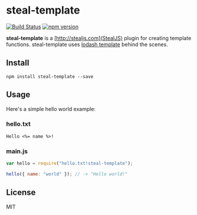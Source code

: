 # steal-template

[![Build Status](https://travis-ci.org/stealjs/steal-template.svg?branch=master)](https://travis-ci.org/stealjs/steal-template)
[![npm version](https://badge.fury.io/js/steal-template.svg)](http://badge.fury.io/js/steal-template)

**steal-template** is a [http://stealjs.com](StealJS) plugin for creating template functions.  steal-template uses [lodash template](https://lodash.com/docs#template) behind the scenes.

## Install

```shell
npm install steal-template --save
```

## Usage

Here's a simple hello world example:

### hello.txt

```
Hello <%= name %>!
```

### main.js

```js
var hello = require("hello.txt!steal-template");

hello({ name: "world" }); // -> "Hello world!"
```

## License

MIT
